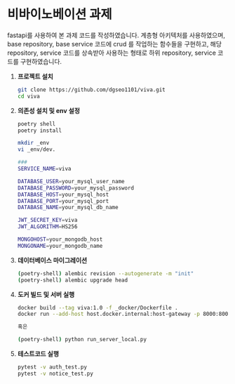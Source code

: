 # 비바이노베이션 과제

fastapi를 사용하여 본 과제 코드를 작성하였습니다.
계층형 아키텍처를 사용하였으며, base repository, base service 코드에 crud 를 작업하는 함수들을 구현하고, 
해당 repository, service 코드를 상속받아 사용하는 형태로 하위 repository, service 코드를 구현하였습니다.

1. **프로젝트 설치**
    ```bash
    git clone https://github.com/dgseo1101/viva.git
    cd viva
    ```

2. **의존성 설치 및 env 설정**
    ```bash
    poetry shell
    poetry install

    mkdir _env
    vi _env/dev.
    
    ###
    SERVICE_NAME=viva

    DATABASE_USER=your_mysql_user_name
    DATABASE_PASSWORD=your_mysql_password
    DATABASE_HOST=your_mysql_host
    DATABASE_PORT=your_mysql_port
    DATABASE_NAME=your_mysql_db_name

    JWT_SECRET_KEY=viva
    JWT_ALGORITHM=HS256

    MONGOHOST=your_mongodb_host
    MONGONAME=your_mongodb_name
    ```

3. **데이터베이스 마이그레이션**
    ```bash
    (poetry-shell) alembic revision --autogenerate -m "init"
    (poetry-shell) alembic upgrade head
    ```


4. **도커 빌드 및 서버 실행**
    ```bash
    docker build --tag viva:1.0 -f _docker/Dockerfile . 
    docker run --add-host host.docker.internal:host-gateway -p 8000:8000 viva:1.0

    혹은

    (poetry-shell) python run_server_local.py
    ```

5. **테스트코드 실행**
    ```bash
    pytest -v auth_test.py
    pytest -v notice_test.py
    ```
